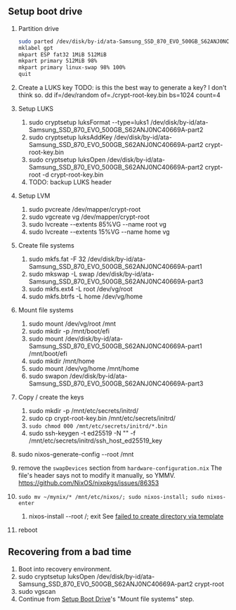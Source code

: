 ## Setup boot drive

1. Partition drive

    <!-- ```sh
    sudo parted /dev/disk/by-id/ata-Samsung_SSD_870_EVO_500GB_S62ANJ0NC40669A
    mklabel gpt
    mkpart ESP fat32 1MiB 512MiB
    mkpart primary 512MiB 85%
    mkpart primary 85% 98%
    mkpart primary linux-swap 98% 100%
    quit
    ```

    OR -->

    ```sh
    sudo parted /dev/disk/by-id/ata-Samsung_SSD_870_EVO_500GB_S62ANJ0NC40669A
    mklabel gpt
    mkpart ESP fat32 1MiB 512MiB
    mkpart primary 512MiB 98%
    mkpart primary linux-swap 98% 100%
    quit
    ```

1. Create a LUKS key
   TODO: is this the best way to generate a key? I don't think so.
   dd if=/dev/random of=./crypt-root-key.bin bs=1024 count=4
1. Setup LUKS
    1. sudo cryptsetup luksFormat --type=luks1 /dev/disk/by-id/ata-Samsung_SSD_870_EVO_500GB_S62ANJ0NC40669A-part2
    1. sudo cryptsetup luksAddKey /dev/disk/by-id/ata-Samsung_SSD_870_EVO_500GB_S62ANJ0NC40669A-part2 crypt-root-key.bin
    1. sudo cryptsetup luksOpen /dev/disk/by-id/ata-Samsung_SSD_870_EVO_500GB_S62ANJ0NC40669A-part2 crypt-root -d crypt-root-key.bin
    1. TODO: backup LUKS header
1. Setup LVM
    1. sudo pvcreate /dev/mapper/crypt-root
    1. sudo vgcreate vg /dev/mapper/crypt-root
    1. sudo lvcreate --extents 85%VG --name root vg
    1. sudo lvcreate --extents 15%VG --name home vg
1. Create file systems
    1. sudo mkfs.fat -F 32 /dev/disk/by-id/ata-Samsung_SSD_870_EVO_500GB_S62ANJ0NC40669A-part1
    1. sudo mkswap -L swap /dev/disk/by-id/ata-Samsung_SSD_870_EVO_500GB_S62ANJ0NC40669A-part3
    1. sudo mkfs.ext4 -L root /dev/vg/root
    1. sudo mkfs.btrfs -L home /dev/vg/home
1. Mount file systems
    1. sudo mount /dev/vg/root /mnt
    1. sudo mkdir -p /mnt/boot/efi
    1. sudo mount /dev/disk/by-id/ata-Samsung_SSD_870_EVO_500GB_S62ANJ0NC40669A-part1 /mnt/boot/efi
    1. sudo mkdir /mnt/home
    1. sudo mount /dev/vg/home /mnt/home
    1. sudo swapon /dev/disk/by-id/ata-Samsung_SSD_870_EVO_500GB_S62ANJ0NC40669A-part3
1. Copy / create the keys
    1. sudo mkdir -p /mnt/etc/secrets/initrd/
    1. sudo cp crypt-root-key.bin /mnt/etc/secrets/initrd/
    1. `sudo chmod 000 /mnt/etc/secrets/initrd/*.bin`
    1. sudo ssh-keygen -t ed25519 -N "" -f /mnt/etc/secrets/initrd/ssh_host_ed25519_key
1. sudo nixos-generate-config --root /mnt
1. remove the `swapDevices` section from `hardware-configuration.nix`
   The file's header says not to modify it manually, so YMMV.
   https://github.com/NixOS/nixpkgs/issues/86353
1. `sudo mv ~/mynix/* /mnt/etc/nixos/; sudo nixos-install; sudo nixos-enter`
    1. nixos-install --root /; exit
       See [failed to create directory via template](https://gist.github.com/ladinu/bfebdd90a5afd45dec811296016b2a3f?permalink_comment_id=4011408#gistcomment-4011408)
1. reboot

## Recovering from a bad time

1. Boot into recovery environment.
1. sudo cryptsetup luksOpen /dev/disk/by-id/ata-Samsung_SSD_870_EVO_500GB_S62ANJ0NC40669A-part2 crypt-root
1. sudo vgscan
1. Continue from [Setup Boot Drive](#setup-boot-drive)'s "Mount file systems" step.
